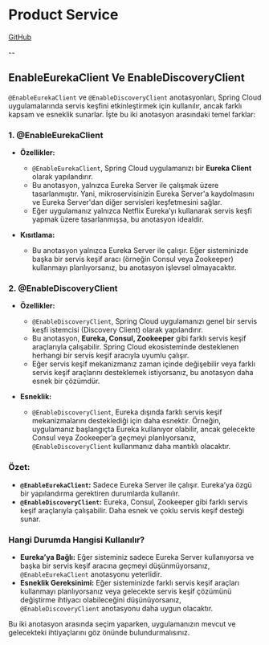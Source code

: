 # Product Service
[GitHub]()

-- 

## EnableEurekaClient Ve EnableDiscoveryClient
`@EnableEurekaClient` ve `@EnableDiscoveryClient` anotasyonları, Spring Cloud uygulamalarında servis keşfini etkinleştirmek için kullanılır, ancak farklı kapsam ve esneklik sunarlar. İşte bu iki anotasyon arasındaki temel farklar:

### 1. **@EnableEurekaClient**
- **Özellikler:**
    - `@EnableEurekaClient`, Spring Cloud uygulamanızı bir **Eureka Client** olarak yapılandırır.
    - Bu anotasyon, yalnızca Eureka Server ile çalışmak üzere tasarlanmıştır. Yani, mikroservisinizin Eureka Server'a kaydolmasını ve Eureka Server'dan diğer servisleri keşfetmesini sağlar.
    - Eğer uygulamanız yalnızca Netflix Eureka’yı kullanarak servis keşfi yapmak üzere tasarlanmışsa, bu anotasyon idealdir.

- **Kısıtlama:**
    - Bu anotasyon yalnızca Eureka Server ile çalışır. Eğer sisteminizde başka bir servis keşif aracı (örneğin Consul veya Zookeeper) kullanmayı planlıyorsanız, bu anotasyon işlevsel olmayacaktır.

### 2. **@EnableDiscoveryClient**
- **Özellikler:**
    - `@EnableDiscoveryClient`, Spring Cloud uygulamanızı genel bir servis keşfi istemcisi (Discovery Client) olarak yapılandırır.
    - Bu anotasyon, **Eureka, Consul, Zookeeper** gibi farklı servis keşif araçlarıyla çalışabilir. Spring Cloud ekosisteminde desteklenen herhangi bir servis keşif aracıyla uyumlu çalışır.
    - Eğer servis keşif mekanizmanız zaman içinde değişebilir veya farklı servis keşif araçlarını desteklemek istiyorsanız, bu anotasyon daha esnek bir çözümdür.

- **Esneklik:**
    - `@EnableDiscoveryClient`, Eureka dışında farklı servis keşif mekanizmalarını desteklediği için daha esnektir. Örneğin, uygulamanız başlangıçta Eureka kullanıyor olabilir, ancak gelecekte Consul veya Zookeeper’a geçmeyi planlıyorsanız, `@EnableDiscoveryClient` kullanmanız daha mantıklı olacaktır.

### Özet:
- **`@EnableEurekaClient`:** Sadece Eureka Server ile çalışır. Eureka’ya özgü bir yapılandırma gerektiren durumlarda kullanılır.
- **`@EnableDiscoveryClient`:** Eureka, Consul, Zookeeper gibi farklı servis keşif araçlarıyla çalışabilir. Daha esnek ve çoklu servis keşif desteği sunar.

### Hangi Durumda Hangisi Kullanılır?
- **Eureka’ya Bağlı:** Eğer sisteminiz sadece Eureka Server kullanıyorsa ve başka bir servis keşif aracına geçmeyi düşünmüyorsanız, `@EnableEurekaClient` anotasyonu yeterlidir.
- **Esneklik Gereksinimi:** Eğer sisteminizde farklı servis keşif araçları kullanmayı planlıyorsanız veya gelecekte servis keşif çözümünü değiştirme ihtiyacı olabileceğini düşünüyorsanız, `@EnableDiscoveryClient` anotasyonu daha uygun olacaktır.

Bu iki anotasyon arasında seçim yaparken, uygulamanızın mevcut ve gelecekteki ihtiyaçlarını göz önünde bulundurmalısınız.
